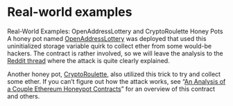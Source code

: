 # Real-world examples

Real-World Examples: OpenAddressLottery and CryptoRoulette Honey Pots  
A honey pot named [OpenAddressLottery](http://bit.ly/2AAVnWD) was deployed that used this uninitialized storage variable quirk to collect ether from some would-be hackers. The contract is rather involved, so we will leave the analysis to the [Reddit thread](http://bit.ly/2OgxPtG) where the attack is quite clearly explained.

Another honey pot, [CryptoRoulette](http://bit.ly/2OfNGJ2), also utilized this trick to try and collect some ether. If you can’t figure out how the attack works, see “[An Analysis of a Couple Ethereum Honeypot Contracts](http://bit.ly/2OVkSL4)” for an overview of this contract and others.

